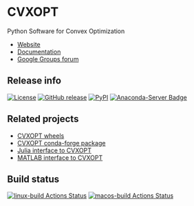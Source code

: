 CVXOPT
======

Python Software for Convex Optimization

* [Website](http://cvxopt.org)
* [Documentation](http://cvxopt.org/userguide)
* [Google Groups forum](https://groups.google.com/forum/#!forum/cvxopt)


Release info
------------

[![License](https://img.shields.io/badge/license-GPL3-blue.svg)](https://www.gnu.org/licenses/gpl-3.0.en.html)
[![GitHub release](https://img.shields.io/github/release/cvxopt/cvxopt.svg)](https://github.com/cvxopt/cvxopt/releases/latest)
[![PyPI](https://img.shields.io/pypi/v/cvxopt.svg)](https://pypi.python.org/pypi/cvxopt)
[![Anaconda-Server Badge](https://anaconda.org/conda-forge/cvxopt/badges/version.svg)](https://anaconda.org/conda-forge/cvxopt)


Related projects
----------------

* [CVXOPT wheels](https://github.com/cvxopt/cvxopt-wheels)
* [CVXOPT conda-forge package](https://github.com/conda-forge/cvxopt-feedstock)
* [Julia interface to CVXOPT](https://github.com/cvxopt/CVXOPT.jl)
* [MATLAB interface to CVXOPT](https://github.com/cvxopt/cvxopt-matlab)


Build status
------------

[![linux-build Actions Status](https://github.com/cvxopt/cvxopt/workflows/linux-build/badge.svg)](https://github.com/cvxopt/cvxopt/actions)
 [![macos-build Actions Status](https://github.com/cvxopt/cvxopt/workflows/macos-build/badge.svg)](https://github.com/cvxopt/cvxopt/actions)
